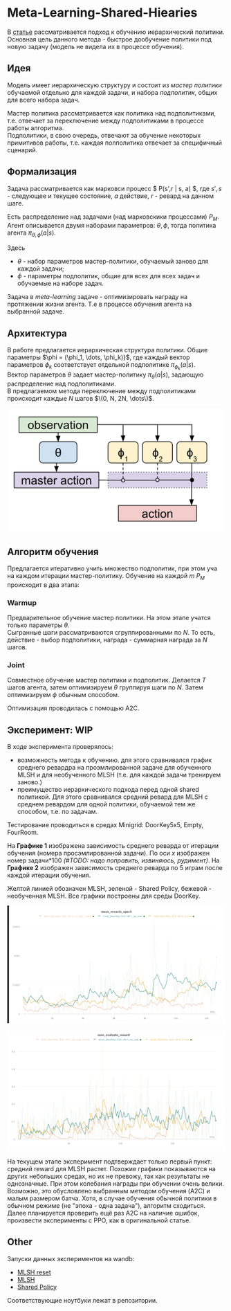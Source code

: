 # Meta-Learning-Shared-Hiearies

В [статье](https://arxiv.org/pdf/1710.09767.pdf) рассматривается подход к обучению иерархический политики.
Основная цель данного метода - быстрое дообучение политики под новую задачу (модель не видела их в процессе обучения).


## Идея

Модель имеет иерархическую структуру и состоит из *мастер политики* обучаемой отдельно для каждой задачи,
и набора *подполитик*, общих для всего набора задач.

Мастер политика рассматривается как политика над подполитиками, т.е. отвечает за переключение между подполитиками
в процессе работы алгоритма.  
Подполитики, в свою очередь, отвечают за обучение некоторых примитивов работы, т.е. каждая полполитика отвечает за
специфичный сценарий.


## Формализация

Задача рассматривается как марковси процесс $ P(s',r | s, a) $, где 
$s', s$ - следующее и текущее состояние, $a$ действие, $r$ - ревард на данном шаге.  

Есть распределение над задачами (над марковскики процессами) $P_{M}$.
Агент описывается двумя наборами параметров: $\theta, \phi$, тогда политика агента $\pi_{\theta, \phi}(a|s)$.

Здесь
* $\theta$ - набор параметров мастер-политики, обучаемый заново для каждой задачи;
* $\phi$ - параметры подполитик, общие для всех для всех задач и обучаемые на наборе задач.

Задача в *meta-learning* задаче - оптимизировать награду на протяжении жизни агента.
Т.е в процессе обучения агента на выбранной задаче. 


## Архитектура

В работе предлагается иерархическая структура политики.
Общие параметры $\phi = \(\phi_1, \dots, \phi_k\)}$, где каждый вектор параметров $\phi_k$ соответствует отдельной
подполитике $\pi_{\phi_k}(a|s)$.  
Вектор параметров $\theta$ задает мастер-политику $\pi_{\theta}(a|s)$, задающую распределение над подполитиками.  
В предлагаемом метода переключение между подполитиками происходит каждые $N$ шагов $\(0, N, 2N, \dots\)$.

![Мотивирующая картинка: схема работы](resources/motivation_picture_1.png)


## Алгоритм обучения

Предлагается итеративно учить множество подполитик, при этом уча на каждом итерации мастер-политику. 
Обучение на каждой $m ~ P_M$ происходит в два этапа:

### Warmup

Предварительное обучение мастер политики. На этом этапе учатся только параметры $\theta$.  
Сыгранные шаги рассматриваются сгруппированными по $N$. То есть, действие - выбор подполитики, награда - суммарная
награда за $N$ шагов. 

### Joint


Совместное обучение мастер политики и подполитик. Делается $T$ шагов агента, затем оптимизируем $\theta$ группируя шаги
по $N$. Затем оптимизируем $\phi$ обычным способом.

Оптимизация проводилась с помощью A2C.


## Эксперимент: WIP

В ходе эксперимента проверялось:
* возможность метода к обучению. для этого сравнивался график среднего ревардра на проэмлированной задаче для 
    обученного MLSH и для необученного MLSH (т.е. для каждой задачи тренируем заново.) 
* преимущество иерархического подхода перед одной shared политикой. Для этого сравнивался средний ревард для MLSH c 
     среднем ревардом для одной политики, обучаемой тем же способом, т.е. по задачам.

Тестирование проводиться в средах Minigrid: DoorKey5x5, Empty, FourRoom. 

На **Графике 1** изображена зависимость среднего реварда от итерации обучения (номера просэмлированной задачи).
По оси  $x$ изображен номер задачи*100 *(#TODO: надо поправить, извиняюсь, рудимент)*.
На **Графике 2** изображен зависимость среднего реварда по 5 играм после каждой итерации обучения. 

Желтой линией обозначен MLSH, зеленой - Shared Policy, бежевой - необученная MLSH. Все графики построены для среды DoorKey.

![График 1](resources/mean_rewards.png)

![График 2](resources/seen_rewards.png)


На текущем этапе эксперимент подтверждает только первый пункт: средний reward для MLSH растет.
Похожие графики показываются на других небольших средах, но их не превожу, так как результаты не однозначные.
При этом колебания награды при обучении очень велики.
Возможно, это обусловлено выбранным методом обучения (A2C) и малым размером батча.
Хотя, в случае обучения обычной политики в обычном режиме (не "эпоха - одна задача"), алгоритм сходиться.
Далее планируется проверить ещё раз A2C на наличие ошибок, произвести эксперименты c PPO, как в оригинальной статье.


## Other
Запуски данных экспериментов на wandb:
* [MLSH reset](https://app.wandb.ai/morgachev/mlsh/runs/2d4etdkz?workspace=user-morgachev)
* [MLSH](https://app.wandb.ai/morgachev/mlsh/runs/2jeevlst?workspace=user-morgachev)
* [Shared Policy](https://app.wandb.ai/morgachev/mlsh/runs/2vi3styx?workspace=user-morgachev)


Соответствующие ноутбуки лежат в репозитории.